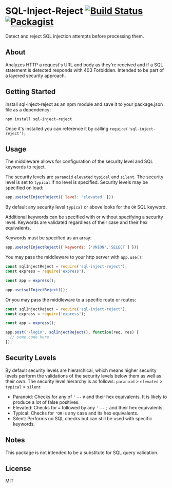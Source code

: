 # SQL-Inject-Reject [![Build Status](https://travis-ci.org/Redeux/sql-inject-reject.svg?branch=master)](https://travis-ci.org/Redeux/sql-inject-reject) [![Packagist](https://img.shields.io/packagist/l/doctrine/orm.svg)](https://github.com/Redeux/sql-inject-reject/blob/master/LICENSE) 

  Detect and reject SQL injection attempts before processing them.

## About

  Analyzes HTTP a request's URL and body as they're received and if a SQL statement is detected responds with 403 Forbidden.  Intended to be part of a layered security approach.

## Getting Started
  
  Install sql-inject-reject as an npm module and save it to your package.json file as a dependency:

  ```
npm install sql-inject-reject
  ```

  Once it's installed you can reference it by calling ```require('sql-inject-reject');```

## Usage

  The middleware allows for configuration of the security level and SQL keywords to reject.

  The security levels are `paranoid` `elevated` `typical` and `silent`.  The security level is set to `typical` if no level is specified. Security levels may be specified on load:

  ```js
app.use(sqlInjectReject({ level: 'elevated' }))
  ```

  By default any security level `typical` or above looks for the `OR` SQL keyword.  
  
  Additional keywords can be specified with or without specifying a security level.  Keywords are validated regardless of their case and their hex equivalents.
  
  Keywords must be specified as an array:

  ```js
app.use(sqlInjectReject({ keywords: ['UNION','SELECT'] }))
  ```
  You may pass the middleware to your http server with `app.use()`:
  ```js
const sqlInjectReject = require('sql-inject-reject');
const express = require('express');

const app = express();

app.use(sqlInjectReject());
  ```

Or you may pass the middleware to a specific route or routes:
  ```js
const sqlInjectReject = require('sql-inject-reject');
const express = require('express');

const app = express();

app.post('/login', sqlInjectReject(), function(req, res) {
    // some code here
});
  ```

## Security Levels

By default security levels are hierarchical, which means higher security levels perform the validations of the security levels below them as well as their own.  The security level hierarchy is as follows: `paranoid` > `elevated` > `typical` > `silent`

* Paranoid: Checks for any of `'` `--` `#` and their hex equivalents. It is likely to produce a lot of false positives.
* Elevated: Checks for `=` followed by any `'` `--` `;` and their hex equivalents.
* Typical: Checks for `'OR` is any case and its hex equivalents.
* Silent: Performs no SQL checks but can still be used with specific keywords.

## Notes

  This package is not intended to be a substitute for SQL query validation.

## License
  
  MIT